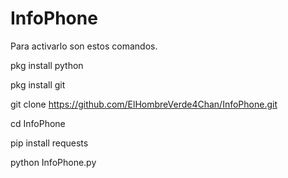 # InfoPhone

Para activarlo son estos comandos.

pkg install python

pkg install git

git clone https://github.com/ElHombreVerde4Chan/InfoPhone.git 

cd InfoPhone

pip install requests

python InfoPhone.py
